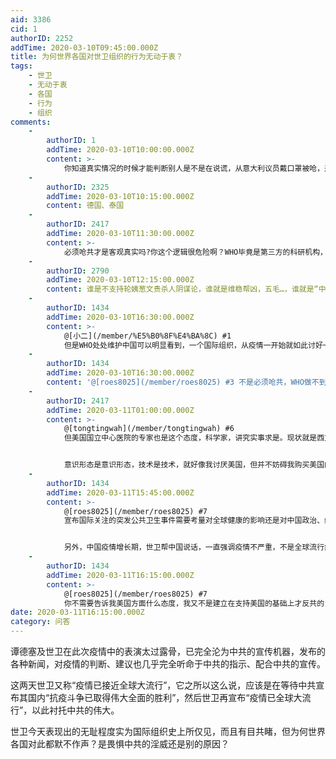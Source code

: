 ```yaml
---
aid: 3386
cid: 1
authorID: 2252
addTime: 2020-03-10T09:45:00.000Z
title: 为何世界各国对世卫组织的行为无动于衷？
tags:
    - 世卫
    - 无动于衷
    - 各国
    - 行为
    - 组织
comments:
    -
        authorID: 1
        addTime: 2020-03-10T10:00:00.000Z
        content: >-
            你知道真实情况的时候才能判断别人是不是在说谎，从意大利议员戴口罩被呛，差不多也能猜到，了解真实情况并且有足够底气说世卫瞎指挥的国家领导人，不多。
    -
        authorID: 2325
        addTime: 2020-03-10T10:15:00.000Z
        content: 德国、泰国
    -
        authorID: 2417
        addTime: 2020-03-10T11:30:00.000Z
        content: >-
            必须呛共才是客观真实吗?你这个逻辑很危险啊？WHO毕竟是第三方的科研机构，有科学家的自尊，思考问题必然不会像我们这些屁民一样满脑子价值判断和意识形态。
    -
        authorID: 2790
        addTime: 2020-03-10T12:15:00.000Z
        content: 谁是不支持轮姨葱文贵杀人阴谋论，谁就是维稳帮凶，五毛…，谁就是“中共的宣传机器”。
    -
        authorID: 1434
        addTime: 2020-03-10T16:30:00.000Z
        content: >-
            @[小二](/member/%E5%B0%8F%E4%BA%8C) #1
            但是WHO处处维护中国可以明显看到，一个国际组织，从疫情一开始就如此讨好一个国家，本身就是不正确的。就是tedros的问题，偏向中国，或者说“跪舔”。
    -
        authorID: 1434
        addTime: 2020-03-10T16:30:00.000Z
        content: '@[roes8025](/member/roes8025) #3 不是必须呛共，WHO做不到中立，全程偏向中国，只有赞美。'
    -
        authorID: 2417
        addTime: 2020-03-11T01:00:00.000Z
        content: >-
            @[tongtingwah](/member/tongtingwah) #6
            但美国国立中心医院的专家也是这个态度，科学家，讲究实事求是。现状就是西方国家处理方式让WHO不满意，恨铁不成钢而已。现在对于中国的做法是学界认可，政界不认可。另外你别老挑刺，你说WHO应该怎么描述？什么叫客观？是不是硬要说中国做错了，然后让西方人继续现在的方式吗？


            意识形态是意识形态，技术是技术，就好像我讨厌美国，但并不妨碍我购买美国的ETF，这个你要搞清楚。
    -
        authorID: 1434
        addTime: 2020-03-11T15:45:00.000Z
        content: >-
            @[roes8025](/member/roes8025) #7
            宣布国际关注的突发公共卫生事件需要考量对全球健康的影响还是对中国政治、经济的影响？WHO发文件中文版删除“传统草药可能有害”建议，还有任何时候总是感谢中国做了XX，如果没有XX，世界就会XX。那世界已经XX，她可以开始说中国没有XX，世界因此XX了吗？意识形态是意识形态，没人用意识形态去做文章。一个公正的组织在发言会注意很多，不会出现言论一面倒的情况，更不会只为中国说好话，其他时候保持沉默，装作没看到。


            另外，中国疫情增长期，世卫帮中国说话，一直强调疫情不严重，不是全球流行病，不要封关，现在全球疫情严重了。这就是世卫的问题，全球疫情开始严重了才说各国防疫工作不够，那一开始世卫干什么去了？一开始就要求各国严阵以待，必须封关，不要保留赴华航班，建议尽早撤侨，会是这种局面吗？如果世卫早日警告欧洲，会这样吗？中国疫情增长就让国际社会不要紧张，结果中国轻松了国际社会紧张了？谁的错？英国建议在华三万英国人自行撤离中国的时候，WHO如果赞同英国做法，并呼吁欧盟国家效仿，及提高到高警戒级别，会这样吗？WHO就是帮中国防疫，祸害世界，日内瓦都有疫情了。等全球疫情过去了，去审核评议一下是否是tedros的过失导致各国放松警惕，现在各国还没空反应过来。到底是各国不重视疫情，还是因为Tedros不负责任的讲话让各国放松了。
    -
        authorID: 1434
        addTime: 2020-03-11T16:15:00.000Z
        content: >-
            @[roes8025](/member/roes8025) #7
            你不需要告诉我美国方面什么态度，我又不是建立在支持美国的基础上才反共的，我又不是看美国的态度才决定批评WHO的。你似乎认为反共一直和美国有关，批评WHO跪舔中国就是站在美国一方。是你在用意识形态看问题，你认为要求世卫公正一些就是站在美国立场，而不去看为什么要求WHO批评中国。如果你没有用意识形态看问题，你就不该在没有讨论中美的时候去主动提起美国。有什么意义呢你告诉我美国国立中心医院的专家也是这个态度？一些人讨论批评WHO为什么会和美国有关？
date: 2020-03-11T16:15:00.000Z
category: 问答
---
```


谭德塞及世卫在此次疫情中的表演太过露骨，已完全沦为中共的宣传机器，发布的各种新闻，对疫情的判断、建议也几乎完全听命于中共的指示、配合中共的宣传。

这两天世卫又称“疫情已接近全球大流行”，它之所以这么说，应该是在等待中共宣布其国内“抗疫斗争已取得伟大全面的胜利”，然后世卫再宣布“疫情已全球大流行”，以此衬托中共的伟大。

世卫今天表现出的无耻程度实为国际组织史上所仅见，而且有目共睹，但为何世界各国对此都默不作声？是畏惧中共的淫威还是别的原因？
